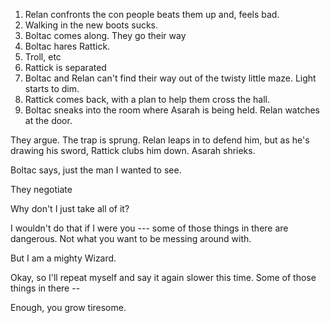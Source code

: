 1. Relan confronts the con people beats them up and, feels bad.
2. Walking in the new boots sucks. 
3. Boltac comes along. They go their way
4. Boltac hares Rattick.
5. Troll, etc
6. Rattick is separated
7. Boltac and Relan can't find their way out of the twisty little maze. Light starts to dim. 
8. Rattick comes back, with a plan to help them cross the hall. 
9. Boltac sneaks into the room where Asarah is being held. Relan watches at the door. 


They argue. The trap is sprung. Relan leaps in to defend him, but as he's drawing his sword, Rattick clubs him down. Asarah shrieks.

Boltac says, just the man I wanted to see. 

They negotiate

Why don't I just take all of it? 

I wouldn't do that if I were you --- some of those things in there are dangerous. Not what you want to be messing around with. 

But I am a mighty Wizard. 

Okay, so I'll repeat myself and say it again slower this time. Some of those things in there --

Enough, you grow tiresome.  